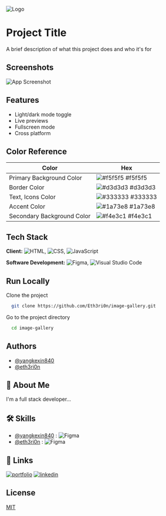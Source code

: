 ![Logo](https://dev-to-uploads.s3.amazonaws.com/uploads/articles/th5xamgrr6se0x5ro4g6.png)

# Project Title

A brief description of what this project does and who it's for

## Screenshots

![App Screenshot](https://via.placeholder.com/468x300?text=App+Screenshot+Here)

## Features

- Light/dark mode toggle
- Live previews
- Fullscreen mode
- Cross platform

## Color Reference

| Color                      | Hex                                                              |
| -------------------------- | ---------------------------------------------------------------- |
| Primary Background Color   | ![#f5f5f5](https://via.placeholder.com/10/f5f5f5?text=+) #f5f5f5 |
| Border Color               | ![#d3d3d3](https://via.placeholder.com/10/d3d3d3?text=+) #d3d3d3 |
| Text, Icons Color          | ![#333333](https://via.placeholder.com/10/333333?text=+) #333333 |
| Accent Color               | ![#1a73e8](https://via.placeholder.com/10/1a73e8?text=+) #1a73e8 |
| Secondary Background Color | ![#f4e3c1](https://via.placeholder.com/10/f4e3c1?text=+) #f4e3c1 |

## Tech Stack

**Client:** ![HTML](https://img.shields.io/badge/HTML5-E34F26?style=for-the-badge&logo=html5&logoColor=white), ![CSS](https://img.shields.io/badge/CSS3-1572B6?style=for-the-badge&logo=css3&logoColor=white), ![JavaScript](https://img.shields.io/badge/JavaScript-323330?style=for-the-badge&logo=javascript&logoColor=F7DF1E)

**Software Development:** ![Figma](https://img.shields.io/badge/Figma-F24E1E?style=for-the-badge&logo=figma&logoColor=white), ![Visual Studio Code](https://img.shields.io/badge/Visual%20Studio%20Code-007ACC?style=for-the-badge&logo=visual-studio-code&logoColor=white)

## Run Locally

Clone the project

```bash
  git clone https://github.com/Eth3ri0n/image-gallery.git
```

Go to the project directory

```bash
  cd image-gallery
```

## Authors

- [@yangkexin840](https://www.github.com/yangkexin840)
- [@eth3ri0n](https://www.github.com/eth3ri0n)

## 🚀 About Me

I'm a full stack developer...

## 🛠 Skills

- [@yangkexin840](https://www.github.com/yangkexin840) : ![Figma](https://img.shields.io/badge/Figma-F24E1E?style=for-the-badge&logo=figma&logoColor=white)
- [@eth3ri0n](https://www.github.com/eth3ri0n) : ![Figma](https://img.shields.io/badge/Figma-F24E1E?style=for-the-badge&logo=figma&logoColor=white)

## 🔗 Links

[![portfolio](https://img.shields.io/badge/my_portfolio-000?style=for-the-badge&logo=ko-fi&logoColor=white)](https://katherineoelsner.com/)
[![linkedin](https://img.shields.io/badge/linkedin-0A66C2?style=for-the-badge&logo=linkedin&logoColor=white)](https://www.linkedin.com/)

## License

[MIT](https://choosealicense.com/licenses/mit/)
